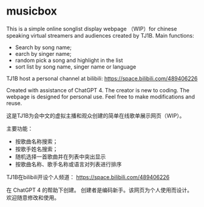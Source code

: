 # musicbox
This is a simple online songlist display webpage （WIP）for chinese speaking virtual streamers and audiences created by TJ1B. 
Main functions:
- Search by song name;
- earch by singer name;
- random pick a song and highlight in the list
- sort list by song name, singer name or language

TJ1B host a personal channel at bilibili: 
https://space.bilibili.com/489406226

Created with assistance of ChatGPT 4.
The creator is new to coding. The webpage is designed for personal use.
Feel free to make modifications and reuse.

这是TJ1B为会中文的虚拟主播和观众创建的简单在线歌单展示网页（WIP）。

主要功能：
- 按歌曲名称搜索；
- 按歌手姓名搜索；
- 随机选择一首歌曲并在列表中突出显示
- 按歌曲名称、歌手名称或语言对列表进行排序

TJ1B在bilibili开设个人频道：
https://space.bilibili.com/489406226

在 ChatGPT 4 的帮助下创建。
创建者是编码新手。该网页为个人使用而设计。
欢迎随意修改和使用。
